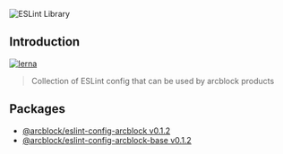 ![ESLint Library](https://www.arcblock.io/.netlify/functions/badge/?text=ESLint%20Library)

## Introduction

[![lerna](https://img.shields.io/badge/maintained%20with-lerna-cc00ff.svg)](https://lernajs.io/)

> Collection of ESLint config that can be used by arcblock products

## Packages

- [@arcblock/eslint-config-arcblock v0.1.2](./packages/eslint-config-arcblock)
- [@arcblock/eslint-config-arcblock-base v0.1.2](./packages/eslint-config-arcblock-base)

